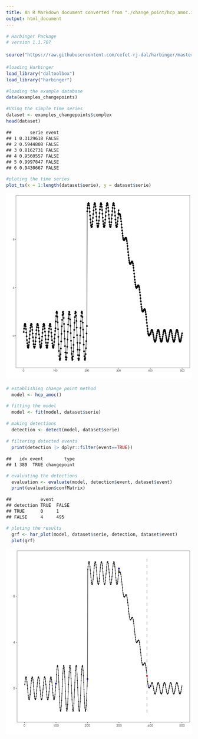 ```yaml
---
title: An R Markdown document converted from "./change_point/hcp_amoc.ipynb"
output: html_document
---
```



```r
# Harbinger Package
# version 1.1.707

source("https://raw.githubusercontent.com/cefet-rj-dal/harbinger/master/jupyter.R")

#loading Harbinger
load_library("daltoolbox") 
load_library("harbinger") 
```


```r
#loading the example database
data(examples_changepoints)
```


```r
#Using the simple time series 
dataset <- examples_changepoints$complex
head(dataset)
```

```
##       serie event
## 1 0.3129618 FALSE
## 2 0.5944808 FALSE
## 3 0.8162731 FALSE
## 4 0.9560557 FALSE
## 5 0.9997847 FALSE
## 6 0.9430667 FALSE
```


```r
#ploting the time series
plot_ts(x = 1:length(dataset$serie), y = dataset$serie)
```

![plot of chunk unnamed-chunk-4](hcp_amoc/unnamed-chunk-4-1.png)


```r
# establishing change point method 
  model <- hcp_amoc()
```


```r
# fitting the model
  model <- fit(model, dataset$serie)
```


```r
# making detections
  detection <- detect(model, dataset$serie)
```


```r
# filtering detected events
  print(detection |> dplyr::filter(event==TRUE))
```

```
##   idx event        type
## 1 389  TRUE changepoint
```


```r
# evaluating the detections
  evaluation <- evaluate(model, detection$event, dataset$event)
  print(evaluation$confMatrix)
```

```
##           event      
## detection TRUE  FALSE
## TRUE      0     1    
## FALSE     4     495
```


```r
# ploting the results
  grf <- har_plot(model, dataset$serie, detection, dataset$event)
  plot(grf)
```

![plot of chunk unnamed-chunk-10](hcp_amoc/unnamed-chunk-10-1.png)

